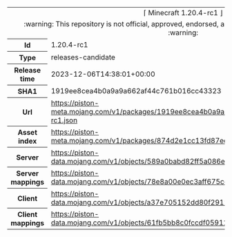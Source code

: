 <html><table>
<tr><td colspan="2" align="center"><img width="0" height="0"><br/>⌈ Minecraft 1.20.4-rc1 ⌋<br/><img width="0" height="0"></td></tr>
<tr><td colspan="2" align="center"><img width="0" height="0"><br/>
:warning: This repository is not official, approved, endorsed, associated or connected with Mojang :warning:
<br/><img width="0" height="0"></td></tr>
<tr><th>Id</th><td>1.20.4-rc1</td></tr>
<tr><th>Type</th><td>releases-candidate</td></tr>
<tr><th>Release time</th><td>2023-12-06T14:38:01+00:00</td></tr>
<tr><th>SHA1</th><td>1919ee8cea4b0a9a9a662af44c761b016cc43323</td></tr>
<tr><th>Url</th><td><a href="https://piston-meta.mojang.com/v1/packages/1919ee8cea4b0a9a9a662af44c761b016cc43323/1.20.4-rc1.json">https://piston-meta.mojang.com/v1/packages/1919ee8cea4b0a9a9a662af44c761b016cc43323/1.20.4-rc1.json</a></td></tr>
<tr><th>Asset index</th><td><a href="https://piston-meta.mojang.com/v1/packages/874d2e1cc13fd87eda4e4233c857292aee5930d4/12.json">https://piston-meta.mojang.com/v1/packages/874d2e1cc13fd87eda4e4233c857292aee5930d4/12.json</a></td></tr>
<tr><th>Server</th><td><a href="https://piston-data.mojang.com/v1/objects/589a0babd82ff5a086e4085aa8a1dc46fecc222d/server.jar">https://piston-data.mojang.com/v1/objects/589a0babd82ff5a086e4085aa8a1dc46fecc222d/server.jar</a></td></tr>
<tr><th>Server mappings</th><td><a href="https://piston-data.mojang.com/v1/objects/78e8a00e0ec3aff675cdc6ece32659a8adf3abbd/server.txt">https://piston-data.mojang.com/v1/objects/78e8a00e0ec3aff675cdc6ece32659a8adf3abbd/server.txt</a></td></tr>
<tr><th>Client</th><td><a href="https://piston-data.mojang.com/v1/objects/a37e705152dd80f2912a624ab57791fd275316cb/client.jar">https://piston-data.mojang.com/v1/objects/a37e705152dd80f2912a624ab57791fd275316cb/client.jar</a></td></tr>
<tr><th>Client mappings</th><td><a href="https://piston-data.mojang.com/v1/objects/61fb5bb8c0fccdf059113cd47a597734fef59c5b/client.txt">https://piston-data.mojang.com/v1/objects/61fb5bb8c0fccdf059113cd47a597734fef59c5b/client.txt</a></td></tr>
</table></html>